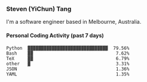 ### Steven (YiChun) Tang

I'm a software engineer based in Melbourne, Australia.

#### Personal Coding Activity (past 7 days)
```
Python  ▓▓▓▓▓▓▓▓▓▓▓▓▓▓▓▓▓▓▓▓▓▓▓▓▓▓▓▓▓▓  79.56%
Bash    ▓▓                               7.62%
TeX     ▓▓                               6.79%
other   ▓                                3.31%
JSON                                     1.36%
YAML                                     1.35%
```
